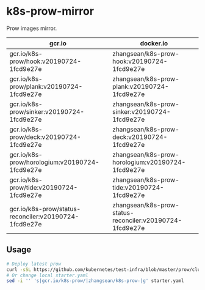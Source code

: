 # k8s-prow-mirror

Prow images mirror.

gcr.io | docker.io
---|---
gcr.io/k8s-prow/hook:v20190724-1fcd9e27e | zhangsean/k8s-prow-hook:v20190724-1fcd9e27e
gcr.io/k8s-prow/plank:v20190724-1fcd9e27e | zhangsean/k8s-prow-plank:v20190724-1fcd9e27e
gcr.io/k8s-prow/sinker:v20190724-1fcd9e27e | zhangsean/k8s-prow-sinker:v20190724-1fcd9e27e
gcr.io/k8s-prow/deck:v20190724-1fcd9e27e | zhangsean/k8s-prow-deck:v20190724-1fcd9e27e
gcr.io/k8s-prow/horologium:v20190724-1fcd9e27e | zhangsean/k8s-prow-horologium:v20190724-1fcd9e27e
gcr.io/k8s-prow/tide:v20190724-1fcd9e27e | zhangsean/k8s-prow-tide:v20190724-1fcd9e27e
gcr.io/k8s-prow/status-reconciler:v20190724-1fcd9e27e | zhangsean/k8s-prow-status-reconciler:v20190724-1fcd9e27e

## Usage

```bash
# Deploy latest prow
curl -sSL https://github.com/kubernetes/test-infra/blob/master/prow/cluster/starter.yaml?raw= | sed 's|gcr.io/k8s-prow/|zhangsean/k8s-prow-|g' | kubectl apply -f -
# Or change local starter.yaml
sed -i '' 's|gcr.io/k8s-prow/|zhangsean/k8s-prow-|g' starter.yaml
```
